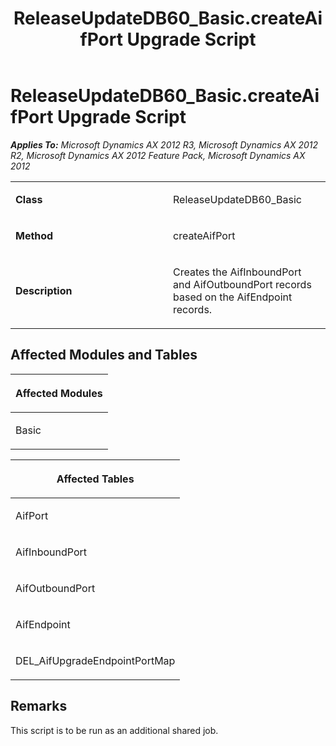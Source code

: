 ﻿---
title: ReleaseUpdateDB60_Basic.createAifPort Upgrade Script
TOCTitle: ReleaseUpdateDB60_Basic.createAifPort Upgrade Script
ms:assetid: 30e365dc-9803-1276-7294-10546f0217c5
ms:mtpsurl: https://msdn.microsoft.com/en-us/library/JJ736074(v=AX.60)
ms:contentKeyID: 49707488
ms.date: 05/18/2015
mtps_version: v=AX.60
---

# ReleaseUpdateDB60\_Basic.createAifPort Upgrade Script 


_**Applies To:** Microsoft Dynamics AX 2012 R3, Microsoft Dynamics AX 2012 R2, Microsoft Dynamics AX 2012 Feature Pack, Microsoft Dynamics AX 2012_

<table>
<colgroup>
<col style="width: 50%" />
<col style="width: 50%" />
</colgroup>
<tbody>
<tr class="odd">
<td><p><strong>Class</strong></p></td>
<td><p>ReleaseUpdateDB60_Basic</p></td>
</tr>
<tr class="even">
<td><p><strong>Method</strong></p></td>
<td><p>createAifPort</p></td>
</tr>
<tr class="odd">
<td><p><strong>Description</strong></p></td>
<td><p>Creates the AifInboundPort and AifOutboundPort records based on the AifEndpoint records.</p></td>
</tr>
</tbody>
</table>


## Affected Modules and Tables

<table>
<colgroup>
<col style="width: 100%" />
</colgroup>
<thead>
<tr class="header">
<th><p>Affected Modules</p></th>
</tr>
</thead>
<tbody>
<tr class="odd">
<td><p>Basic</p></td>
</tr>
</tbody>
</table>


<table>
<colgroup>
<col style="width: 100%" />
</colgroup>
<thead>
<tr class="header">
<th><p>Affected Tables</p></th>
</tr>
</thead>
<tbody>
<tr class="odd">
<td><p>AifPort</p></td>
</tr>
<tr class="even">
<td><p>AifInboundPort</p></td>
</tr>
<tr class="odd">
<td><p>AifOutboundPort</p></td>
</tr>
<tr class="even">
<td><p>AifEndpoint</p></td>
</tr>
<tr class="odd">
<td><p>DEL_AifUpgradeEndpointPortMap</p></td>
</tr>
</tbody>
</table>


## Remarks

This script is to be run as an additional shared job.

  


